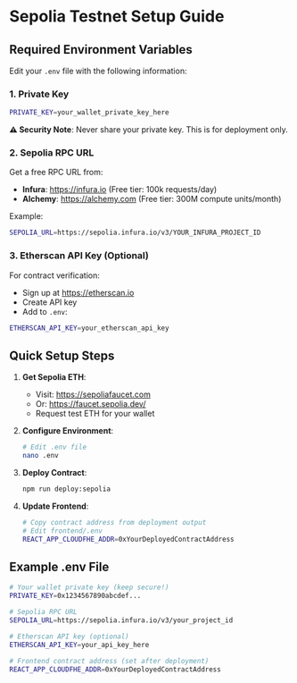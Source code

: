 # Sepolia Testnet Setup Guide

## Required Environment Variables

Edit your `.env` file with the following information:

### 1. Private Key
```bash
PRIVATE_KEY=your_wallet_private_key_here
```
**⚠️ Security Note**: Never share your private key. This is for deployment only.

### 2. Sepolia RPC URL
Get a free RPC URL from:
- **Infura**: https://infura.io (Free tier: 100k requests/day)
- **Alchemy**: https://alchemy.com (Free tier: 300M compute units/month)

Example:
```bash
SEPOLIA_URL=https://sepolia.infura.io/v3/YOUR_INFURA_PROJECT_ID
```

### 3. Etherscan API Key (Optional)
For contract verification:
- Sign up at https://etherscan.io
- Create API key
- Add to `.env`:
```bash
ETHERSCAN_API_KEY=your_etherscan_api_key
```

## Quick Setup Steps

1. **Get Sepolia ETH**:
   - Visit: https://sepoliafaucet.com
   - Or: https://faucet.sepolia.dev/
   - Request test ETH for your wallet

2. **Configure Environment**:
   ```bash
   # Edit .env file
   nano .env
   ```

3. **Deploy Contract**:
   ```bash
   npm run deploy:sepolia
   ```

4. **Update Frontend**:
   ```bash
   # Copy contract address from deployment output
   # Edit frontend/.env
   REACT_APP_CLOUDFHE_ADDR=0xYourDeployedContractAddress
   ```

## Example .env File
```bash
# Your wallet private key (keep secure!)
PRIVATE_KEY=0x1234567890abcdef...

# Sepolia RPC URL
SEPOLIA_URL=https://sepolia.infura.io/v3/your_project_id

# Etherscan API key (optional)
ETHERSCAN_API_KEY=your_api_key_here

# Frontend contract address (set after deployment)
REACT_APP_CLOUDFHE_ADDR=0xYourDeployedContractAddress
```

